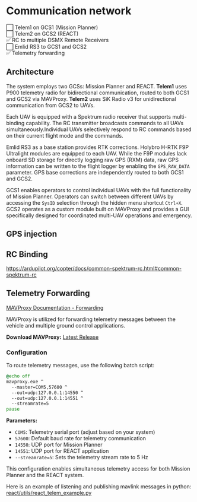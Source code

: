# Communication network

⬜ Telem1 on GCS1 (Mission Planner)  
⬜ Telem2 on GCS2 (REACT)  
✅ RC to multiple DSMX Remote Receivers  
⬜ Emlid RS3 to GCS1 and GCS2  
✅ Telemetry forwarding  

## Architecture
The system employs two GCSs: Mission Planner and REACT. **Telem1** uses P900 telemetry radio for bidirectional communication, routed to both GCS1 and GCS2 via MAVProxy. **Telem2** uses SiK Radio v3 for unidirectional communication from GCS2 to UAVs. 

Each UAV is equipped with a Spektrum radio receiver that supports multi-binding capability. The RC transmitter broadcasts commands to all UAVs simultaneously.Individual UAVs selectively respond to RC commands based on their current flight mode and the commands.

Emlid RS3 as a base station provides RTK corrections. Holybro H-RTK F9P Ultralight modules are equipped to each UAV. While the F9P modules lack onboard SD storage for directly logging raw GPS (RXM) data, raw GPS information can be written to the flight logger by enabling the `GPS_RAW_DATA` parameter. GPS base corrections are independently routed to both GCS1 and GCS2. 

GCS1 enables operators to control individual UAVs with the full functionality of Mission Planner. Operators can switch between different UAVs by accessing the `SysID` selection through the hidden menu shortcut `Ctrl+X`. GCS2 operates as a custom module built on MAVProxy and provides a GUI specifically designed for coordinated multi-UAV operations and emergency.


## GPS injection

## RC Binding
https://ardupilot.org/copter/docs/common-spektrum-rc.html#common-spektrum-rc 

## Telemetry Forwarding

[MAVProxy Documentation - Forwarding](https://ardupilot.org/mavproxy/docs/getting_started/forwarding.html)

MAVProxy is utilized for forwarding telemetry messages between the vehicle and multiple ground control applications.

**Download MAVProxy:** [Latest Release](https://firmware.ardupilot.org/Tools/MAVProxy/)

### Configuration

To route telemetry messages, use the following batch script:

```bat
@echo off
mavproxy.exe ^
  --master=COM5,57600 ^
  --out=udp:127.0.0.1:14550 ^
  --out=udp:127.0.0.1:14551 ^
  --streamrate=5
pause
```

**Parameters:**
- `COM5`: Telemetry serial port (adjust based on your system)
- `57600`: Default baud rate for telemetry communication
- `14550`: UDP port for Mission Planner
- `14551`: UDP port for REACT application
- `--streamrate=5`: Sets the telemetry stream rate to 5 Hz

This configuration enables simultaneous telemetry access for both Mission Planner and the REACT system.

Here is an example of listening and publishing mavlink messages in python: [react/utils/react_telem_example.py](../react/utils/react_telem_example.py)
